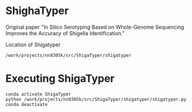 ShighaTyper
===========
Original paper
"In Silico Serotyping Based on Whole-Genome Sequencing Improves the Accuracy of Shigella Identification."


Location of Shigatyper
```
/work/projects/nn9305k/src/ShigaTyper/shigatyper
```

Executing ShigaTyper
====================
```
conda activate ShigaTyper
python /work/projects/nn9305k/src/ShigaTyper/shigatyper/shigatyper.py
conda deactivate 
```

